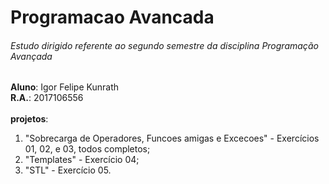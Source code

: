 # Programacao Avancada

###### Estudo dirigido referente ao segundo semestre da disciplina Programação Avançada

**Aluno**: Igor Felipe Kunrath <br/>
**R.A.**: 2017106556 <br/><br/>
**projetos**:<br/>
1. "Sobrecarga de Operadores, Funcoes amigas e Excecoes" - Exercícios 01, 02, e 03, todos completos;
2. "Templates" - Exercício 04;
3. "STL" - Exercício 05.
